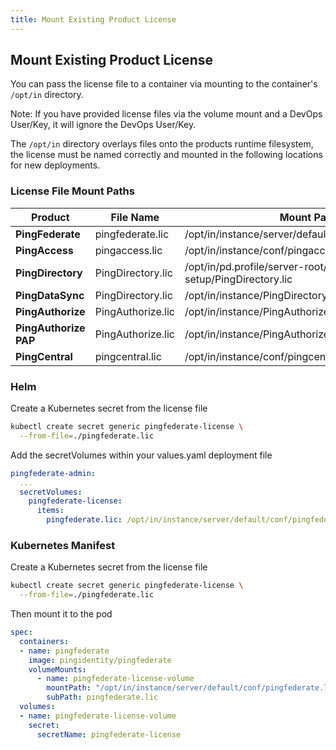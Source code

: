 ```yaml
---
title: Mount Existing Product License
---
```

## Mount Existing Product License

You can pass the license file to a container via mounting to the container's `/opt/in` directory.

Note: If you have provided license files via the volume mount and a DevOps User/Key, it will ignore the DevOps User/Key.

The `/opt/in` directory overlays files onto the products runtime filesystem, the license must be named correctly and mounted in the following locations for new deployments.

### License File Mount Paths

|  Product | File Name  |  Mount Path |
|---|---|---|
| **PingFederate**  | pingfederate.lic  |  /opt/in/instance/server/default/conf/pingfederate.lic |
| **PingAccess** | pingaccess.lic  | /opt/in/instance/conf/pingaccess.lic  |
| **PingDirectory** | PingDirectory.lic  | /opt/in/pd.profile/server-root/pre-setup/PingDirectory.lic  |
| **PingDataSync** | PingDirectory.lic  | /opt/in/instance/PingDirectory.lic  |
| **PingAuthorize** | PingAuthorize.lic  | /opt/in/instance/PingAuthorize.lic  |
| **PingAuthorize PAP** | PingAuthorize.lic  | /opt/in/instance/PingAuthorize.lic  |
| **PingCentral** | pingcentral.lic  | /opt/in/instance/conf/pingcentral.lic  |

### Helm

Create a Kubernetes secret from the license file

```sh
kubectl create secret generic pingfederate-license \
  --from-file=./pingfederate.lic
```

Add the secretVolumes within your values.yaml deployment file

```yaml
pingfederate-admin:
  ...
  secretVolumes:
    pingfederate-license:
      items:
        pingfederate.lic: /opt/in/instance/server/default/conf/pingfederate.lic
```

### Kubernetes Manifest

Create a Kubernetes secret from the license file

```sh
kubectl create secret generic pingfederate-license \
  --from-file=./pingfederate.lic
```

Then mount it to the pod

```yaml
spec:
  containers:
  - name: pingfederate
    image: pingidentity/pingfederate
    volumeMounts:
      - name: pingfederate-license-volume
        mountPath: "/opt/in/instance/server/default/conf/pingfederate.lic"
        subPath: pingfederate.lic
  volumes:
  - name: pingfederate-license-volume
    secret:
      secretName: pingfederate-license
```

